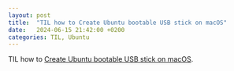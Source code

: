 ```yaml
---
layout: post
title:  "TIL how to Create Ubuntu bootable USB stick on macOS"
date:   2024-06-15 21:42:00 +0200
categories: TIL, Ubuntu
---
```

TIL how to [Create Ubuntu bootable USB stick on macOS](https://ubuntu.com/tutorials/create-a-usb-stick-on-macos).
